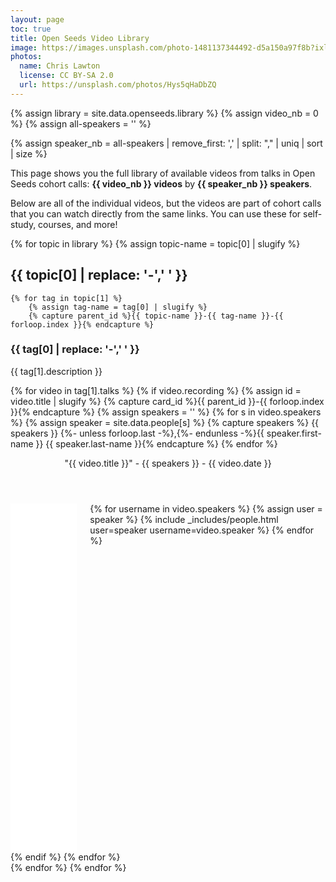 ```yaml
---
layout: page
toc: true
title: Open Seeds Video Library
image: https://images.unsplash.com/photo-1481137344492-d5a150a97f8b?ixlib=rb-4.0.3&ixid=MnwxMjA3fDB8MHxwaG90by1wYWdlfHx8fGVufDB8fHx8&auto=format&fit=crop&w=2940&q=80
photos:
  name: Chris Lawton
  license: CC BY-SA 2.0
  url: https://unsplash.com/photos/Hys5qHaDbZQ
---
```


{% assign library = site.data.openseeds.library %}
{% assign video_nb = 0 %}
{% assign all-speakers = '' %}

<script type="application/ld+json" >
[
{%- assign sep="" -%}
{%- for topic in library -%}
    {%- for tag in topic[1] -%}
        {%- assign video_nb = video_nb | plus: tag[1].talks.size -%}
        {%- for v in tag[1].talks -%}
            {%- capture all-speakers -%}{{ all-speakers }},{{ v.speakers | join:"," }}{%- endcapture -%}
            {%- if v.recording -%}
                {%- assign speakers = '' -%}
                {%- for s in v.speakers -%}{% capture speakers %} {{ speakers }} {%- unless forloop.last -%},{%- endunless -%}{{ site.data.people[s].first-name }} {{ site.data.people[s].last-name }}{% endcapture %}{%- endfor -%}
    {{ sep }}{
        "@context": "https://schema.org",
        "@type": "LearningResource",
        "@id": "#{{ topic[0] | handle | slugify }}-{{ tag[0] | handle  | slugify }}-{{ forloop.index }}",
        "dct:conformsTo": {
            "https://purl.org/dc/terms/conformsTo": {
                "@id": "https://bioschemas.org/profiles/TrainingMaterial/1.0-RELEASE",
                "@type": "CreativeWork"
            }
        },
        "description": "Video from the talk '{{ v.title }}', by {{ speakers }}, on {{ v.date }}, in Open Seeds {{ v.cohort }} cohort",
        "keywords": ["Open Science", "{{ topic[0] }}", "{{ tag[0] }}"],
        "name": "Recording of the talk '{{ v.title }}', by {{ speakers }}, on {{ v.date }}",
        "educationalLevel": "Beginner",
        "inLanguage": "en-US",
        "learningResourceType": "video",
        "license": "https://creativecommons.org/licenses/by-sa/4.0/",
        "url": "{{ v.recording | replace: 'youtu.be/', 'youtube.com/embed/' | replace: '?t', '?start' }}",
        "contributor":  [
            {
                "@type": "Organization",
                "name": "Open Life Science",
                "email": "{{ site.email }}",
                "url": "{{ site.url }}"
            }
            {%- for s in v.speakers -%}
            ,{
                "@type": "Person",
                "name": "{{ site.data.people[s].first-name }} {{ site.data.people[s].last-name }}",
                "url": "{{ site.url }}/people#{{ s }}"
            }
            {%- endfor -%}
        ],
        "dateCreated": "{{ v.date | date: "%Y-%m-%d" }}",
        {%- if v.slides %}
        "hasPart": {
            "@type": "CreativeWork",
            "url": "{{ v.slides }}",
            "name": "Slides for the talk '{{ v.title }}', by {{ speakers }}, on {{ v.date }}"
        },
        {% endif -%}
        "isPartOf": {
            "@context": "https://schema.org",
            "@type": "Course",
            "@id": "{{ site.url }}/{{ v.cohort }}",
            "dct:conformsTo": {
                "https://purl.org/dc/terms/conformsTo": {
                    "@id": "https://bioschemas.org/profiles/Course/1.0-RELEASE",
                    "@type": "CreativeWork"
                }
            },
            "description": "{{ site.title }} is a mentoring mentoring & training program for Open Science ambassadors. It runs cohorts with calls every 1-2 weeks.",
            "keywords": "Open Science",
            "name": "Open Seeds {{ v.cohort }} cohort",
            "url": "{{ site.url }}/openseeds/{{ v.cohort }}",
            "educationalLevel": "Beginner",
            "inLanguage": "en-US",
            "provider":  [{
                "@type": "Organization",
                "name": "Open Life Science",
                "email": "{{ site.email }}",
                "url": "{{ site.url }}"
            }]
        }
    }
            {%- assign sep="," -%}
            {%- endif -%}
        {%- endfor -%}
    {%- endfor -%}
{%- endfor -%}
]
</script>

{% assign speaker_nb = all-speakers | remove_first: ',' | split: "," | uniq | sort | size %}

This page shows you the full library of available videos from talks in Open Seeds cohort calls: **{{ video_nb }} videos** by **{{ speaker_nb }} speakers**.

Below are all of the individual videos, but the videos are part of cohort calls that you can watch directly from the same links. You can use these for self-study, courses, and more!

{% for topic in library %}
    {% assign topic-name = topic[0] | slugify %}

## {{ topic[0] | replace: '-',' ' }}

    {% for tag in topic[1] %}
        {% assign tag-name = tag[0] | slugify %}
        {% capture parent_id %}{{ topic-name }}-{{ tag-name }}-{{ forloop.index }}{% endcapture %}

### {{ tag[0] | replace: '-',' ' }}

{{ tag[1].description }}

<div id="{{ parent_id }}">
        {% for video in tag[1].talks %}    
            {% if video.recording %}
                {% assign id = video.title | slugify %}
                {% capture card_id %}{{ parent_id }}-{{ forloop.index }}{% endcapture %}
                {% assign speakers = '' %}
                {% for s in video.speakers %}
                    {% assign speaker = site.data.people[s] %}
                    {% capture speakers %} {{ speakers }} {%- unless forloop.last -%},{%- endunless -%}{{ speaker.first-name }} {{ speaker.last-name }}{% endcapture %}
                {% endfor %}
    <div class="card">
        <header class="card-header">
            <p class="card-header-title">"{{ video.title }}" - {{ speakers }} - {{ video.date }}</p>
            <a href="#collapsible-card-{{ card_id }}" data-action="collapse" class="card-header-icon is-hidden-fullscreen" aria-label="more options">
                <span class="icon">
                    <i class="fas fa-angle-down" aria-hidden="true"></i>
                </span>
          </a>
        </header>
        <div id="collapsible-card-{{ card_id }}" class="is-collapsible">
            <div class="card-content">
                <div class="columns">
                    <div class="column is-two-thirds">
                        <div>
                            <iframe
                                style="width:100%;height:100%;min-height:300px;"
                                src="{{ video.recording | replace: 'youtu.be/', 'youtube.com/embed/' | replace: '?t', '?start' }}"
                                title="YouTube video player"
                                frameborder="0"
                                allow="accelerometer; autoplay; clipboard-write; encrypted-media; gyroscope; picture-in-picture; web-share"
                                allowfullscreen>
                            </iframe>
                        </div>
                        <div style="margin-top:1em;" class="video-metadata">
                            <table>
                                <tr>
                                    <td><strong>Recorded</strong></td>
                                    <td>{{ video.date }}</td>
                                </tr>
                                {% if video.slides %}
                                <tr>
                                    <td><strong>Material</strong></td>
                                    <td><a href="{{ video.slides }}"><i class="fab fa-slideshare"></i> Slides</a></td>
                                </tr>
                                {% endif %}
                                <tr>
                                    <td><strong>Cohort</strong></td>
                                    <td><a href="{% link openseeds/{{ video.cohort }}/index.md %}">{{ video.cohort }}</a></td>
                                </tr>
                            </table>
                        </div>
                    </div>
                    <div class="column">
                        {% for username in video.speakers %}
                            {% assign user = speaker %}
                            {% include _includes/people.html user=speaker username=video.speaker %}
                        {% endfor %}
                    </div>
                </div>
            </div>
        </div>
    </div>
            {% endif %}
        {% endfor %}
    </div>
    {% endfor %}
{% endfor %}
